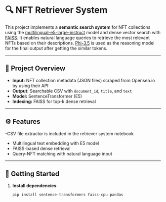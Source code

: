 # 🔍 NFT Retriever System

This project implements a **semantic search system** for NFT collections using the [multilingual-e5-large-instruct](https://huggingface.co/intfloat/multilingual-e5-large-instruct) model and dense vector search with [FAISS](https://github.com/facebookresearch/faiss). It enables natural language queries to retrieve the most relevant NFTs based on their descriptions. [Phi-3.5](https://huggingface.co/microsoft/Phi-3.5-mini-instruct) is used as the reasoning model for the final output after getting the similar tokens.

---

## 📁 Project Overview

- **Input:** NFT collection metadata (JSON files) scraped from Opensea.io by using their API
- **Output:** Searchable CSV with `document_id`, `title`, and `text`
- **Model:** SentenceTransformer (E5)
- **Indexing:** FAISS for top-k dense retrieval

---

## ⚙️ Features

-CSV file extractor is included in the retriever system notebook
- Multilingual text embedding with E5 model
- FAISS-based dense retrieval
- Query-NFT matching with natural language input

---

## 🚀 Getting Started

1. **Install dependencies**
   ```bash
   pip install sentence-transformers faiss-cpu pandas
